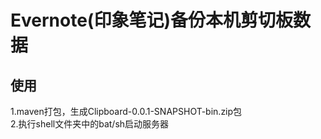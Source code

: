 Evernote(印象笔记)备份本机剪切板数据
====

使用
---
1.maven打包，生成Clipboard-0.0.1-SNAPSHOT-bin.zip包<br>
2.执行shell文件夹中的bat/sh启动服务器<br>
